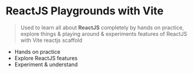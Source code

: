 # ReactJS Playgrounds with Vite

> Used to learn all about **ReactJS** completely by hands on practice, explore things & playing around & experiments features of ReactJS with Vite reactjs scaffold

- Hands on practice
- Explore ReactJS features
- Experiment & understand
